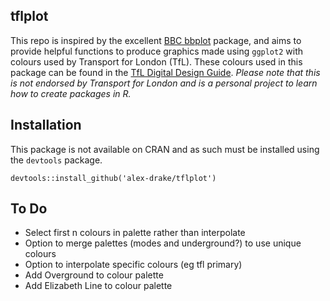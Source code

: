## tflplot

This repo is inspired by the excellent [BBC bbplot](https://github.com/bbc/bbplot/) package, and aims to provide helpful functions to produce graphics made using `ggplot2` with colours used by Transport for London (TfL). These colours used in this package can be found in the [TfL Digital Design Guide](http://content.tfl.gov.uk/design-style-guide.pdf). *Please note that this is not endorsed by Transport for London and is a personal project to learn how to create packages in R.*

## Installation

This package is not available on CRAN and as such must be installed using the `devtools` package.

```
devtools::install_github('alex-drake/tflplot')
```

## To Do

* Select first n colours in palette rather than interpolate
* Option to merge palettes (modes and underground?) to use unique colours
* Option to interpolate specific colours (eg tfl primary)
* Add Overground to colour palette
* Add Elizabeth Line to colour palette
